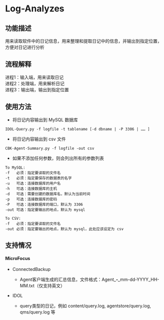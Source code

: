 # Log-Analyzes

## 功能描述
用来读取软件中的日记信息，用来整理和提取日记中的信息，并输出到指定位置，方便对日记进行分析

## 流程解释
进程1：输入端，用来读取日记<br>
进程2：处理端，用来解析日记<br>
进程3：输出端，输出到指定位置

## 使用方法
+ 将日记内容输出到 MySQL 数据库
```
IDOL-Query.py -f logfile -t tablename [-d dbname | -P 3306 | …… ]
```  
+ 将日记内容输出到 csv 文件
```
CBK-Agent-Summary.py -f logfile -out csv
```
+ 如果不添加任何参数，则会列出所有的参数列表
```
To MySQL:
-f   必须：指定要读取的文件名
-t   必须：指定要保存的数据表的名字
-u   可选：连接数据库的用户名
-h   可选：连接数据库的主机
-d   可选：需要创建的数据库名，默认为当前时间
-p   可选：连接数据库的密码
-P   可选：连接数据库的端口，默认为 3306
-out 可选：指定要输出的地点，默认为 mysql

To CSV:
-f   必须：指定要读取的文件名
-out 必须：指定要输出的地点，默认为 mysql，此处应该设定为 csv
```
## 支持情况

#### MicroFocus
+ ConnectedBackup
    + Agent客户端生成的汇总信息，文件格式：Agent_*****-*****_mm-dd-YYYY_HH-MM.txt（仅支持英文）

+ IDOL
    + query类型的日记，例如 content/query.log, agentstore/query.log, qms/query.log 等